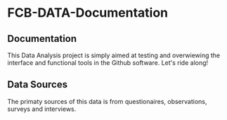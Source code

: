 # FCB-DATA-Documentation
## Documentation
This Data Analysis project is simply aimed at testing and overwiewing the interface and functional tools in the Github software. Let's ride along!
## Data Sources
The primaty sources of this data is from questionaires, observations, surveys and interviews.
